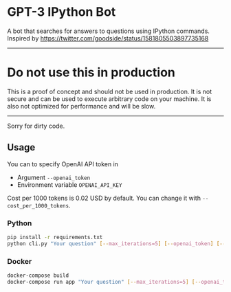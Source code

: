 # GPT-3 IPython Bot

A bot that searches for answers to questions using IPython commands.
Inspired by https://twitter.com/goodside/status/1581805503897735168
___
# Do not use this in production
This is a proof of concept and should not be used in production. It is not secure and can be used to execute arbitrary code on your machine. It is also not optimized for performance and will be slow.
___

Sorry for dirty code.

## Usage
You can to specify OpenAI API token in
- Argument `--openai_token`
- Environment variable `OPENAI_API_KEY`

Cost per 1000 tokens is 0.02 USD by default. You can change it with `--cost_per_1000_tokens`.

### Python
```bash
pip install -r requirements.txt
python cli.py "Your question" [--max_iterations=5] [--openai_token] [--cost_per_1000_tokens]
```
### Docker
```bash
docker-compose build
docker-compose run app "Your question" [--max_iterations=5] [--openai_token] [--cost_per_1000_tokens]
```
